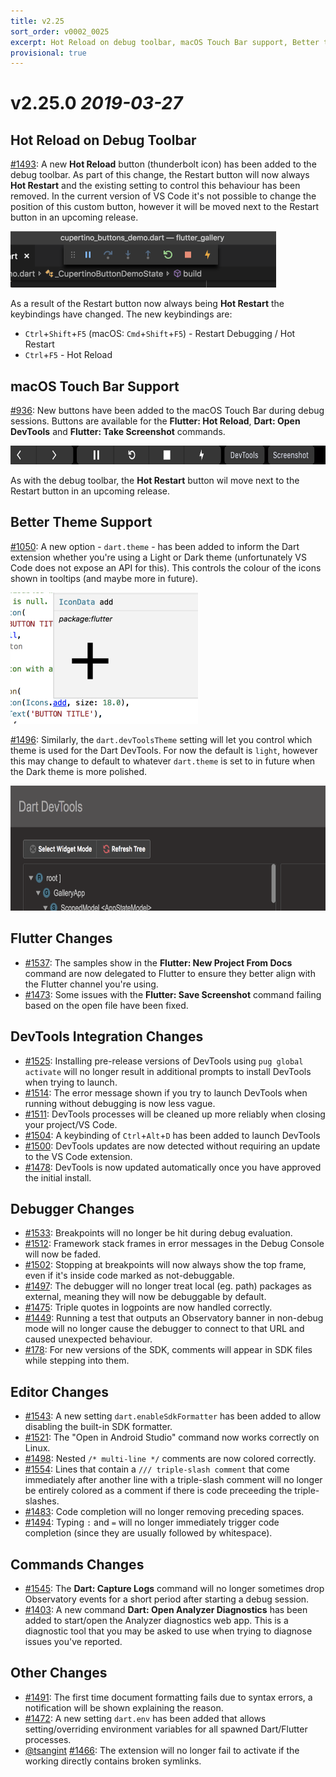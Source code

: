 ```yaml
---
title: v2.25
sort_order: v0002_0025
excerpt: Hot Reload on debug toolbar, macOS Touch Bar support, Better theme support, DevTools improvements...
provisional: true
---
```


# v2.25.0 *2019-03-27*


## Hot Reload on Debug Toolbar

[#1493](https://github.com/Dart-Code/Dart-Code/issues/1493): A new **Hot Reload** button (thunderbolt icon) has been added to the debug toolbar. As part of this change, the Restart button will now always **Hot Restart** and the existing setting to control this behaviour has been removed. In the current version of VS Code it's not possible to change the position of this custom button, however it will be moved next to the Restart button in an upcoming release.

<img src="/images/release_notes/v2.25/hot_reload_on_debug_toolbar.png" width="425" height="90" />

As a result of the Restart button now always being **Hot Restart** the keybindings have changed. The new keybindings are:

- `Ctrl`+`Shift`+`F5` (macOS: `Cmd`+`Shift`+`F5`) - Restart Debugging / Hot Restart
- `Ctrl`+`F5` - Hot Reload


## macOS Touch Bar Support

[#936](https://github.com/Dart-Code/Dart-Code/issues/936): New buttons have been added to the macOS Touch Bar during debug sessions. Buttons are available for the **Flutter: Hot Reload**, **Dart: Open DevTools** and **Flutter: Take Screenshot** commands.

<img src="/images/release_notes/v2.25/macos_touch_bar_buttons.png" width="700" height="30" />

As with the debug toolbar, the **Hot Restart** button wil move next to the Restart button in an upcoming release.

## Better Theme Support

[#1050](https://github.com/Dart-Code/Dart-Code/issues/1050): A new option - `dart.theme` - has been added to inform the Dart extension whether you're using a Light or Dark theme (unfortunately VS Code does not expose an API for this). This controls the colour of the icons shown in tooltips (and maybe more in future).

<img src="/images/release_notes/v2.25/theme_icons.png" width="300" height="210" />

[#1496](https://github.com/Dart-Code/Dart-Code/issues/1496): Similarly, the `dart.devToolsTheme` setting will let you control which theme is used for the Dart DevTools. For now the default is `light`, however this may change to default to whatever `dart.theme` is set to in future when the Dark theme is more polished.

<img src="/images/release_notes/v2.25/theme_devtools.png" width="700" height="200" />


## Flutter Changes

- [#1537](https://github.com/Dart-Code/Dart-Code/issues/1537): The samples show in the **Flutter: New Project From Docs** command are now delegated to Flutter to ensure they better align with the Flutter channel you're using.
- [#1473](https://github.com/Dart-Code/Dart-Code/issues/1473): Some issues with the **Flutter: Save Screenshot** command failing based on the open file have been fixed.


## DevTools Integration Changes

- [#1525](https://github.com/Dart-Code/Dart-Code/issues/1525): Installing pre-release versions of DevTools using `pug global activate` will no longer result in additional prompts to install DevTools when trying to launch.
- [#1514](https://github.com/Dart-Code/Dart-Code/issues/1514): The error message shown if you try to launch DevTools when running without debugging is now less vague.
- [#1511](https://github.com/Dart-Code/Dart-Code/issues/1511): DevTools processes will be cleaned up more reliably when closing your project/VS Code.
- [#1504](https://github.com/Dart-Code/Dart-Code/issues/1504): A keybinding of `Ctrl`+`Alt`+`D` has been added to launch DevTools
- [#1500](https://github.com/Dart-Code/Dart-Code/issues/1500): DevTools updates are now detected without requiring an update to the VS Code extension.
- [#1478](https://github.com/Dart-Code/Dart-Code/issues/1478): DevTools is now updated automatically once you have approved the initial install.


## Debugger Changes

- [#1533](https://github.com/Dart-Code/Dart-Code/issues/1533): Breakpoints will no longer be hit during debug evaluation.
- [#1512](https://github.com/Dart-Code/Dart-Code/issues/1512): Framework stack frames in error messages in the Debug Console will now be faded.
- [#1502](https://github.com/Dart-Code/Dart-Code/issues/1502): Stopping at breakpoints will now always show the top frame, even if it's inside code marked as not-debuggable.
- [#1497](https://github.com/Dart-Code/Dart-Code/issues/1497): The debugger will no longer treat local (eg. path) packages as external, meaning they will now be debuggable by default.
- [#1475](https://github.com/Dart-Code/Dart-Code/issues/1475): Triple quotes in logpoints are now handled correctly.
- [#1449](https://github.com/Dart-Code/Dart-Code/issues/1449): Running a test that outputs an Observatory banner in non-debug mode will no longer cause the debugger to connect to that URL and caused unexpected behaviour.
- [#178](https://github.com/Dart-Code/Dart-Code/issues/178): For new versions of the SDK, comments will appear in SDK files while stepping into them.


## Editor Changes

- [#1543](https://github.com/Dart-Code/Dart-Code/issues/1543): A new setting `dart.enableSdkFormatter` has been added to allow disabling the built-in SDK formatter.
- [#1521](https://github.com/Dart-Code/Dart-Code/issues/1521): The "Open in Android Studio" command now works correctly on Linux.
- [#1498](https://github.com/Dart-Code/Dart-Code/issues/1498): Nested `/* multi-line */` comments are now colored correctly.
- [#1554](https://github.com/Dart-Code/Dart-Code/issues/1554): Lines that contain a `/// triple-slash comment` that come immediately after another line with a triple-slash comment will no longer be entirely colored as a comment if there is code preceeding the triple-slashes.
- [#1483](https://github.com/Dart-Code/Dart-Code/issues/1483): Code completion will no longer removing preceding spaces.
- [#1494](https://github.com/Dart-Code/Dart-Code/issues/1494): Typing `:` and `=` will no longer immediately trigger code completion (since they are usually followed by whitespace).


## Commands Changes

- [#1545](https://github.com/Dart-Code/Dart-Code/issues/1545): The **Dart: Capture Logs** command will no longer sometimes drop Observatory events for a short period after starting a debug session.
- [#1403](https://github.com/Dart-Code/Dart-Code/issues/1403): A new command **Dart: Open Analyzer Diagnostics** has been added to start/open the Analyzer diagnostics web app. This is a diagnostic tool that you may be asked to use when trying to diagnose issues you've reported.


## Other Changes

- [#1491](https://github.com/Dart-Code/Dart-Code/issues/1491): The first time document formatting fails due to syntax errors, a notification will be shown explaining the reason.
- [#1472](https://github.com/Dart-Code/Dart-Code/issues/1472): A new setting `dart.env` has been added that allows setting/overriding environment variables for all spawned Dart/Flutter processes.
- [@tsangint](https://github.com/tsangint) [#1466](https://github.com/Dart-Code/Dart-Code/issues/1466): The extension will no longer fail to activate if the working directly contains broken symlinks.
